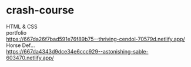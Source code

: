 # crash-course
HTML &amp; CSS <br>
 portfolio <br> https://667da26f7bad591e76f89b75--thriving-cendol-70579d.netlify.app/ <br>
 Horse Def...  <br> https://667da4343d9dce34e6ccc929--astonishing-sable-603470.netlify.app/
